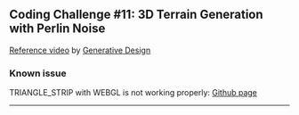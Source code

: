 ## Coding Challenge #11: 3D Terrain Generation with Perlin Noise

[Reference video][reference] by [Generative Design][coding-train]

### Known issue

TRIANGLE_STRIP with WEBGL is not working properly: [Github page][issue]

---

[reference]: https://youtu.be/IKB1hWWedMk
[coding-train]: http://codingtra.in
[issue]: https://github.com/processing/p5.js/issues/2344
